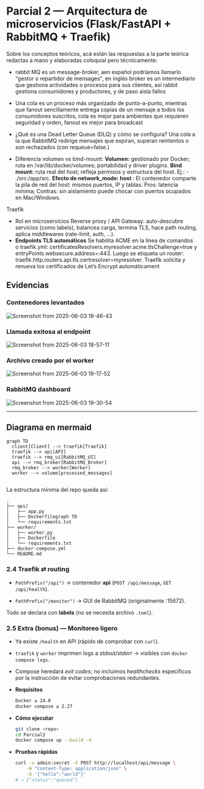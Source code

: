 # Parcial 2 — Arquitectura de microservicios (Flask/FastAPI + RabbitMQ + Traefik)

Sobre los conceptos teóricos, acá están las respuestas a la parte teórica redactas a mano y elaboradas coloquial pero técniicamente:

- rabbit MQ es un message-broker, aen español podríamos llamarlo "gestor o repartidor de mensages", en inglés broker es un intermediario que gestiona actividades o procesos para sus clientes, así rabbit gestiona consumidores y productores, y de paso aísla fallos
- Una cola es un proceso más organizado de punto-a-punto, mientras que fanout sencillamente entrega copias de un mensaje a todos los consumidores suscritos, cola es mejor para ambientes que requieren seguridad y orden, fanout es mejor para broadcast
- ¿Qué es una Dead Letter Queue (DLQ) y cómo se configura? Una cola a la que RabbitMQ redirige mensajes que expiran, superan reintentos o son rechazados (con requeue=false.)

- Diferencia volumen vs bind-mount: **Volumen:** gestionado por Docker; ruta en /var/lib/docker/volumes; portabilidad y driver plugins. **Bind mount:** ruta real del host; refleja permisos y estructura del host. Ej.: - ./src:/app/src.
**Efecto de network_mode: host** : El contenedor comparte la pila de red del host: mismos puertos, IP y tablas. Pros: latencia mínima; Contras: sin aislamiento puede chocar con puertos ocupados en Mac/Windows.

Traefik
- Rol en microservicios	Reverse proxy / API Gateway: auto-descubre servicios (como labels), balancea carga, termina TLS, hace path routing, aplica middlewares (rate-limit, auth, …).
- **Endpoints TLS automáticos**	Se habilita ACME en la línea de comandos o traefik.yml:
certificatesResolvers.myresolver.acme.tlsChallenge=true y entryPoints.websecure.address=:443. Luego se etiqueta un router: traefik.http.routers.api.tls.certresolver=myresolver. Traefik solicita y renueva los certificados de Let’s Encrypt automáticament

## Evidencias

### Contenedores levantados
![Screenshot from 2025-06-03 18-46-43](https://github.com/user-attachments/assets/cea75f85-f160-4c53-b62f-2e48e0ce6ab3)

### Llamada exitosa al endpoint
![Screenshot from 2025-06-03 18-57-11](https://github.com/user-attachments/assets/05190386-0a43-4b5d-b758-bba710fee90f) 

### Archivo creado por el worker
![Screenshot from 2025-06-03 19-17-52](https://github.com/user-attachments/assets/7688d862-5d79-4f76-9ed6-758eb9cf8789) 

### RabbitMQ dashboard
![Screenshot from 2025-06-03 19-30-54](https://github.com/user-attachments/assets/4b279c64-478d-4652-be12-cacb9cb12abe) 


---

## Diagrama en mermaid

```mermaid
graph TD
  client[Client] --> traefik[Traefik]
  traefik --> api[API]
  traefik --> rmq_ui[RabbitMQ_UI]
  api --> rmq_broker[RabbitMQ_Broker]
  rmq_broker --> worker[Worker]
  worker --> volume[processed_messages]


```

La estructura mínima del repo queda así:

```
.
├── api/
│   ├── app.py
│   ├── Dockerfilegraph TD
│   └── requirements.txt
├── worker/
│   ├── worker.py
│   ├── Dockerfile
│   └── requirements.txt
├── docker-compose.yml
└── README.md 
```

### 2.4 Traefik ⇄ routing

- `PathPrefix("/api")` → contenedor **api** (`POST /api/message`, `GET /api/health`).
  
- `PathPrefix("/monitor")` → GUI de RabbitMQ (originalmente :15672).
  

Todo se declara con **labels** (no se necesita archivo `.toml`).

### 2.5 Extra (bonus) — Monitoreo ligero

- Ya existe `/health` en API (rápido de comprobar con `curl`).
  
- `traefik` y `worker` imprimen logs a *stdout/stderr* → visibles con `docker compose logs`.
  
- Compose heredará *exit codes*; no incluimos *healthchecks* específicos por la instrucción de evitar comprobaciones redundantes.

- **Requisitos**
  
  ```bash
  Docker ≥ 24.0  
  docker compose ≥ 2.27
  ```
  
- **Cómo ejecutar**
  
  ```bash
  git clone <repo>
  cd Parcial2
  docker compose up --build -d
  ```
  
- **Pruebas rápidas**
  
  ```bash
  curl -u admin:secret -X POST http://localhost/api/message \
      -H "Content-Type: application/json" \
      -d '{"hello":"world"}'
  # → {"status":"queued"}
  ```
  
